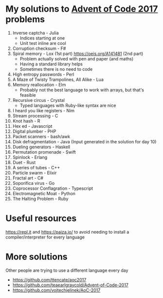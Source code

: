 # My solutions to [Advent of Code 2017](http://adventofcode.com/2017) problems

1. Inverse captcha - Julia
   * Indices starting at one
   * Unit test inline are cool
2. Corruption checksum - F#
3. Spiral memory - Lox (1st part) https://oeis.org/A141481 (2nd part)
   * Problem actually solved with pen and paper (and maths)
   * Having a standard library helps
   * Sometimes there is no need to code
4. High entropy passwords - Perl
5. A Maze of Twisty Trampolines, All Alike - Lua
6. Memory reallocation - Elm
   * Probably not the best language to work with arrays, but that's feasible
7. Recursive circus - Crystal
   * Typed languages with Ruby-like syntax are nice
8. I heard you like registers - Nim
9. Stream processing - C
10. Knot hash - R
11. Hex ed - Javascript
12. Digital plumber - PHP
13. Packet scanners - bash/awk
14. Disk defragmentation - Java (Input generated in the solution for day 10)
15. Dueling generators - Haskell
16. Permutation promenade - Swift
17. Spinlock - Erlang
18. Duet - Rust
19. A series of tubes - C++
20. Particle swarm - Elixir
21. Fractal art - C#
22. Soporifica virus - Go
23. Coprocessor Conflagration - Typescript
24. Electromagnetic Moat - Python
25. The Halting Problem - Ruby

# Useful resources
https://repl.it and https://paiza.io/ to avoid needing to install a compiler/interpreter for every language

# More solutions
Other people are trying to use a different language every day
 * https://github.com/ttencate/aoc2017
 * https://github.com/teaearlgraycold/Advent-of-Code-2017
 * https://github.com/vojtechjelinek/AoC-2017
